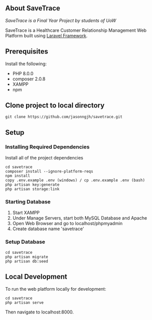 ## About SaveTrace

_SaveTrace is a Final Year Project by students of UoW_

SaveTrace is a Healthcare Customer Relationship Management Web Platform built using [Laravel Framework](https://laravel.com/).

## Prerequisites

Install the following:

-   PHP 8.0.0
-   composer 2.0.8
-   XAMPP
-   npm

## Clone project to local directory

```
git clone https://github.com/jasonngjh/savetrace.git
```

## Setup

### Installing Required Dependencies

Install all of the project dependencies

```
cd savetrace
composer install --ignore-platform-reqs
npm install
copy .env.example .env (windows) / cp .env.example .env (bash)
php artisan key:generate
php artisan storage:link
```

### Starting Database

1. Start XAMPP
2. Under Manage Servers, start both MySQL Database and Apache
3. Open Web Browser and go to localhost/phpmyadmin
4. Create database name 'savetrace'

### Setup Database

```
cd savetrace
php artisan migrate
php artisan db:seed
```

## Local Development

To run the web platform locally for development:

```
cd savetrace
php artisan serve
```

Then navigate to localhost:8000.
